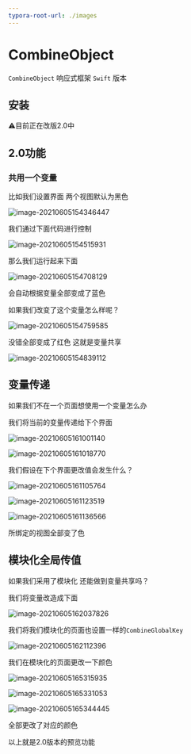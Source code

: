 ```yaml
---
typora-root-url: ./images
---
```


# CombineObject

`CombineObject` 响应式框架 `Swift` 版本

## 安装

⚠️目前正在改版2.0中

## 2.0功能

### 共用一个变量

比如我们设置界面 两个视图默认为黑色

![image-20210605154346447](./images/image-20210605154346447.png)

我们通过下面代码进行控制

![image-20210605154515931](./images/image-20210605154515931.png)

那么我们运行起来下面

![image-20210605154708129](./images/image-20210605154708129.png)

会自动根据变量全部变成了蓝色

如果我们改变了这个变量怎么样呢？

![image-20210605154759585](./images/image-20210605154759585.png)

没错全部变成了红色 这就是变量共享

![image-20210605154839112](./images/image-20210605154839112.png)

## 变量传递

如果我们不在一个页面想使用一个变量怎么办

我们将当前的变量传递给下个界面

![image-20210605161001140](./images/image-20210605161001140.png)

![image-20210605161018770](./images/image-20210605161018770.png)

我们假设在下个界面更改值会发生什么？

![image-20210605161105764](./images/image-20210605161105764.png)

![image-20210605161123519](./images/image-20210605161123519.png)

![image-20210605161136566](./images/image-20210605161136566.png)

所绑定的视图全部变了色

## 模块化全局传值

如果我们采用了模块化 还能做到变量共享吗？

我们将变量改造成下面

![image-20210605162037826](./images/image-20210605162037826.png)

我们将我们模块化的页面也设置一样的`CombineGlobalKey`

![image-20210605162112396](./images/image-20210605162112396.png)

我们在模块化的页面更改一下颜色

![image-20210605165315935](./images/image-20210605165315935.png)

![image-20210605165331053](./images/image-20210605165331053.png)

![image-20210605165344445](./images/image-20210605165344445.png)

全部更改了对应的颜色

以上就是2.0版本的预览功能
